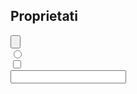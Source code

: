 <!DOCTYPE html>
<html>
    <body>
        <h2> Proprietati </h2>
            <form>
                <input type="button"> <br>
                <input type="radio"> <br>
                <input type="checkbox"><br>
                <input type="text"> <br>
            </form>
    </body>
</html>
